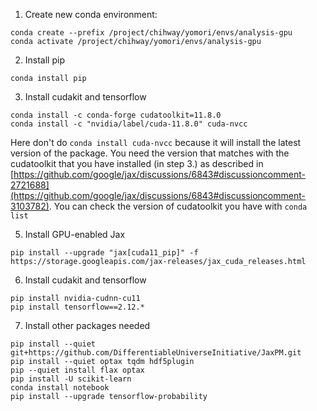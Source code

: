 1. Create new conda environment:
```
conda create --prefix /project/chihway/yomori/envs/analysis-gpu
conda activate /project/chihway/yomori/envs/analysis-gpu
```
2. Install pip
```
conda install pip
```

3. Install cudakit and tensorflow
```
conda install -c conda-forge cudatoolkit=11.8.0
conda install -c "nvidia/label/cuda-11.8.0" cuda-nvcc
```

Here don't do ```conda install cuda-nvcc``` because it will install the latest version of the package. You need the version that matches with the cudatoolkit that you have installed (in step 3.) as described in [https://github.com/google/jax/discussions/6843#discussioncomment-2721688](https://github.com/google/jax/discussions/6843#discussioncomment-3103782). You can check the version of cudatoolkit you have with ```conda list```

5. Install GPU-enabled Jax
```
pip install --upgrade "jax[cuda11_pip]" -f https://storage.googleapis.com/jax-releases/jax_cuda_releases.html
```

6. Install cudakit and tensorflow
```
pip install nvidia-cudnn-cu11
pip install tensorflow==2.12.*
```

7. Install other packages needed
```
pip install --quiet git+https://github.com/DifferentiableUniverseInitiative/JaxPM.git
pip install --quiet optax tqdm hdf5plugin
pip --quiet install flax optax
pip install -U scikit-learn
conda install notebook
pip install --upgrade tensorflow-probability
```
